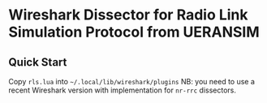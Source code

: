 # Wireshark Dissector for Radio Link Simulation Protocol from UERANSIM
## Quick Start
Copy `rls.lua` into `~/.local/lib/wireshark/plugins`
NB: you need to use a recent Wireshark version with implementation for `nr-rrc` dissectors. 
